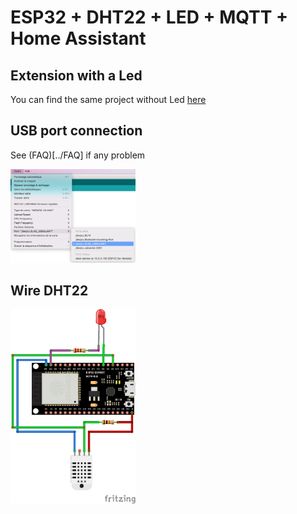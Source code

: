 # ESP32 + DHT22 + LED +  MQTT + Home Assistant

## Extension with a Led

You can find the same project without Led [here](esp32-DHT22.md)
## USB port connection
See (FAQ)[../FAQ] if any problem

<img src="Images/port.png" width="200">

## Wire DHT22

<img src="Images/ESP32-DHT22-LED.png" width="200">
